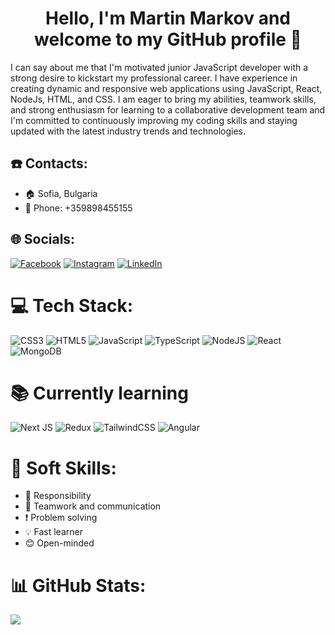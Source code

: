<h1 align="center">Hello, I'm Martin Markov and welcome to my GitHub profile 👋 </h1>

I can say about me that I'm motivated junior JavaScript developer with a strong desire to kickstart my professional career. I have experience in creating dynamic and responsive web applications using JavaScript, React, NodeJs, HTML, and CSS.
I am eager to bring my abilities, teamwork skills, and strong enthusiasm for learning to a collaborative development team and I'm committed to continuously improving my coding skills and staying updated with the latest industry trends and technologies.

## ☎️ Contacts:
- 🏠 Sofia, Bulgaria
- 📱 Phone: +359898455155

## 🌐 Socials:
[![Facebook](https://img.shields.io/badge/Facebook-%231877F2.svg?logo=Facebook&logoColor=white)](https://facebook.com/https://www.facebook.com/martin.markov3) [![Instagram](https://img.shields.io/badge/Instagram-%23E4405F.svg?logo=Instagram&logoColor=white)](https://instagram.com/https://www.instagram.com/martin.s.markov/) [![LinkedIn](https://img.shields.io/badge/LinkedIn-%230077B5.svg?logo=linkedin&logoColor=white)](https://linkedin.com/in/martin-markov-98812a282) 
# 💻 Tech Stack:
![CSS3](https://img.shields.io/badge/css3-%231572B6.svg?style=for-the-badge&logo=css3&logoColor=white) ![HTML5](https://img.shields.io/badge/html5-%23E34F26.svg?style=for-the-badge&logo=html5&logoColor=white) ![JavaScript](https://img.shields.io/badge/javascript-%23323330.svg?style=for-the-badge&logo=javascript&logoColor=%23F7DF1E) ![TypeScript](https://img.shields.io/badge/typescript-%23007ACC.svg?style=for-the-badge&logo=typescript&logoColor=white) ![NodeJS](https://img.shields.io/badge/node.js-6DA55F?style=for-the-badge&logo=node.js&logoColor=white) ![React](https://img.shields.io/badge/react-%2320232a.svg?style=for-the-badge&logo=react&logoColor=%2361DAFB) ![MongoDB](https://img.shields.io/badge/MongoDB-%234ea94b.svg?style=for-the-badge&logo=mongodb&logoColor=white)

# 📚 Currently learning
![Next JS](https://img.shields.io/badge/Next-black?style=for-the-badge&logo=next.js&logoColor=white)
![Redux](https://img.shields.io/badge/redux-%23593d88.svg?style=for-the-badge&logo=redux&logoColor=white)
![TailwindCSS](https://img.shields.io/badge/tailwindcss-%2338B2AC.svg?style=for-the-badge&logo=tailwind-css&logoColor=white)
![Angular](https://img.shields.io/badge/angular-%23DD0031.svg?style=for-the-badge&logo=angular&logoColor=white)

# 🧠 Soft Skills:
- 💪 Responsibility
- 🤝 Teamwork and communication
- ❗ Problem solving
- 💡 Fast learner
- 😊 Open-minded
# 📊 GitHub Stats:
![](https://github-readme-stats.vercel.app/api/top-langs/?username=martinMarkov13&theme=dracula&hide_border=false&include_all_commits=false&count_private=true&layout=compact)

<!-- Proudly created with GPRM ( https://gprm.itsvg.in ) -->
